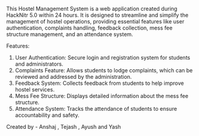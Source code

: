 This Hostel Management System is a web application created during HackNitr 5.0 within 24 hours. It is designed to streamline and simplify the management of hostel operations, providing essential features like user authentication, complaints handling, feedback collection, mess fee structure management, and an attendance system.


Features:
1. User Authentication: Secure login and registration system for students and administrators.
2. Complaints Feature: Allows students to lodge complaints, which can be reviewed and addressed by the administration.
3. Feedback System: Collects feedback from students to help improve hostel services.
4. Mess Fee Structure: Displays detailed information about the mess fee structure.
5. Attendance System: Tracks the attendance of students to ensure accountability and safety.

Created by - Anshaj , Tejash , Ayush and Yash

